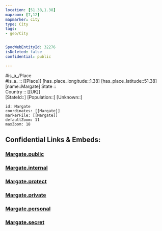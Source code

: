 ```yaml
---
location: [51.38,1.38] 
mapzoom: [7,12] 
mapmarker: city 
type: City
tags:
- geo/City


SpocWebEntityId: 32276
isDeleted: false
confidential: public

---
```

#is_a_/Place  
#is_a_ :: [[Place]] 
[has_place_longitude::1.38] 
[has_place_latitude::51.38] 
[name::Margate] 
State ::  
Country :: [[UK]]  
[StateId::] 
[Population::] 
[Unknown::] 


```leaflet
id: Margate
coordinates: [[Margate]] 
markerFile: [[Margate]] 
defaultZoom: 11 
maxZoom: 18
```


## Confidential Links & Embeds: 

### [Margate.public](/_public/\Earth\Continent\Europe\Europe~North\UK\England\Regions~England\South_East_England\Kent\cities~Kent\Thanet\cities~ThanetMargate.public.md) 

### [Margate.internal](/_internal/\Earth\Continent\Europe\Europe~North\UK\England\Regions~England\South_East_England\Kent\cities~Kent\Thanet\cities~ThanetMargate.internal.md) 

### [Margate.protect](/_protect/\Earth\Continent\Europe\Europe~North\UK\England\Regions~England\South_East_England\Kent\cities~Kent\Thanet\cities~ThanetMargate.protect.md) 

### [Margate.private](/_private/\Earth\Continent\Europe\Europe~North\UK\England\Regions~England\South_East_England\Kent\cities~Kent\Thanet\cities~ThanetMargate.private.md) 

### [Margate.personal](/_personal/\Earth\Continent\Europe\Europe~North\UK\England\Regions~England\South_East_England\Kent\cities~Kent\Thanet\cities~ThanetMargate.personal.md) 

### [Margate.secret](/_secret/\Earth\Continent\Europe\Europe~North\UK\England\Regions~England\South_East_England\Kent\cities~Kent\Thanet\cities~ThanetMargate.secret.md)

